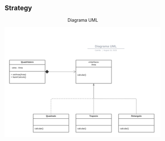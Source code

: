 <h2> Strategy </h2>
<p align="center"> Diagrama UML </p>

![Diagrama UML](/engenhariaIII/strategy/diagramaUml.png)

